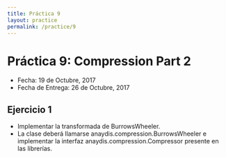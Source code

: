 ```yaml
---
title: Práctica 9
layout: practice
permalink: /practice/9
---
```


# Práctica 9: Compression Part 2

* Fecha: 19 de Octubre, 2017
* Fecha de Entrega: 26 de Octubre, 2017

## Ejercicio 1

* Implementar la transformada de BurrowsWheeler.
* La clase deberá llamarse anaydis.compression.BurrowsWheeler e implementar la interfaz anaydis.compression.Compressor presente en las librerías.
